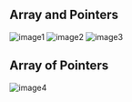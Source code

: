 
## Array and Pointers

![image1](http://j.mp/pointersAndArrays)
![image2](http://j.mp/pointerAndArrays2)
![image3](http://j.mp/pointerAndArrays2)

## Array of Pointers

![image4](https://files.gitter.im/cs8251/Lobby/Qcdi/Screenshot-2017-12-11-at-09.05.49.png)
